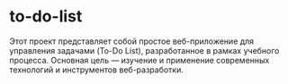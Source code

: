 # to-do-list
Этот проект представляет собой простое веб-приложение для управления задачами (To-Do List), разработанное в рамках учебного процесса. Основная цель — изучение и применение современных технологий и инструментов веб-разработки.
